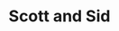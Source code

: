 ---
layout: credit-info
headerstatus: shunk-header
title: Scott and Sid
iden: scottandsid
showreel_weight: 91
credits_weight: 120
thumbnail: /assets/img/credits-grid/scott-and-sid.jpg
image: /assets/img/credits-grid/opengraph/scott-and-sid.jpg
image_size: 3
category: credits
role: Composer
type: Feature Film
imdb: http://www.imdb.com/title/tt4702346
sample: assets/media/scott_and_sid_60s
genre: Coming-of-age Drama
director: Scott Elliot
producers: Sid Sadowskyj
synopsis: From their first encounter as teenagers in high school, Scott and Sid seem unlikely friends. Scott is a shambolic dreamer, intent on carving out his own path in life and holding up a metaphorical middle finger to anyone who tries to stop him.
---
